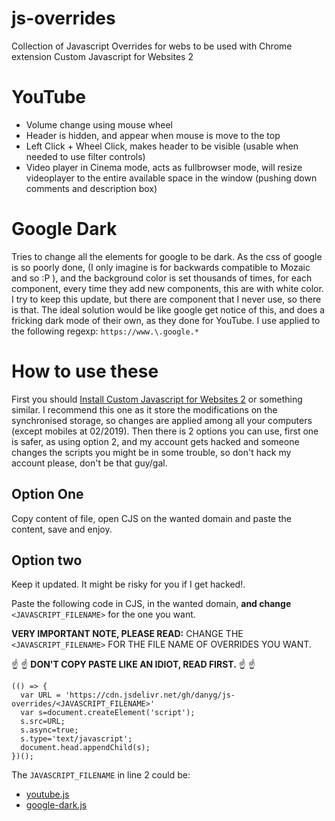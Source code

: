 # js-overrides
Collection of Javascript Overrides for webs to be used with Chrome extension Custom Javascript for Websites 2

# YouTube
- Volume change using mouse wheel
- Header is hidden, and appear when mouse is move to the top
- Left Click + Wheel Click, makes header to be visible (usable when needed to use filter controls)
- Video player in Cinema mode, acts as fullbrowser mode, will resize videoplayer to the entire available space in the window (pushing down comments and description box)

# Google Dark
Tries to change all the elements for google to be dark. As the css of google is so poorly done, (I only imagine is for backwards compatible to Mozaic and so :P ), and the background color is set thousands of times, for each component, every time they add new components, this are with white color. I try to keep this update, but there are component that I never use, so there is that.
The ideal solution would be like google get notice of this, and does a fricking dark mode of their own, as they done for YouTube.
I use applied to the following regexp: `https://www.\.google.*`

# How to use these
First you should [Install Custom Javascript for Websites 2](https://chrome.google.com/webstore/detail/custom-javascript-for-web/ddbjnfjiigjmcpcpkmhogomapikjbjdk) or something similar. I recommend this one as it store the modifications on the synchronised storage, so changes are applied among all your computers (except mobiles at 02/2019).
Then there is 2 options you can use, first one is safer, as using option 2, and my account gets hacked and someone changes the scripts you might be in some trouble, so don't hack my account please, don't be that guy/gal.

## Option One
Copy content of file, open CJS on the wanted domain and paste the content, save and enjoy.

## Option two
Keep it updated. It might be risky for you if I get hacked!.

Paste the following code in CJS, in the wanted domain, **and change** `<JAVASCRIPT_FILENAME>` for the one you want.

**VERY IMPORTANT NOTE, PLEASE READ:** CHANGE THE `<JAVASCRIPT_FILENAME>` FOR THE FILE NAME OF OVERRIDES YOU WANT.

:point_up: ☝ **DON'T COPY PASTE LIKE AN IDIOT, READ FIRST.** :point_up: ☝ ️
```
(() => {
  var URL = 'https://cdn.jsdelivr.net/gh/danyg/js-overrides/<JAVASCRIPT_FILENAME>'
  var s=document.createElement('script');
  s.src=URL;
  s.async=true;
  s.type='text/javascript';
  document.head.appendChild(s);
})();
```
The `JAVASCRIPT_FILENAME` in line 2 could be:
- [youtube.js](https://cdn.jsdelivr.net/gh/danyg/js-overrides/youtube.js)
- [google-dark.js](https://cdn.jsdelivr.net/gh/danyg/js-overrides/google-dark.js)
